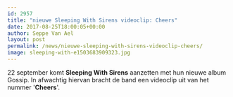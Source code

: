 ```yaml
---
id: 2957
title: "nieuwe Sleeping With Sirens videoclip: Cheers"
date: 2017-08-25T18:00:05+00:00
author: Seppe Van Ael
layout: post
permalink: /news/nieuwe-sleeping-with-sirens-videoclip-cheers/
image: sleeping-with-e1503683909323.jpg
---
```

22 september komt **Sleeping With Sirens** aanzetten met hun nieuwe album Gossip. In afwachtig hiervan bracht de band een videoclip uit van het nummer '**Cheers**'.

&nbsp;